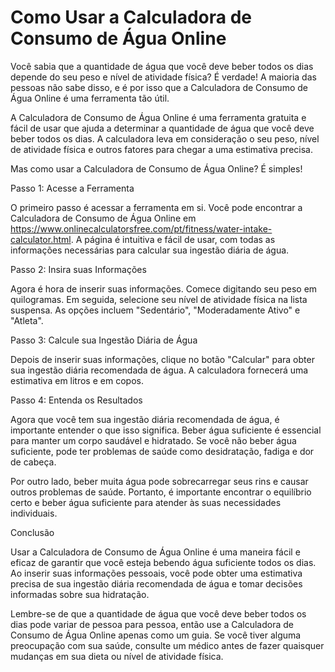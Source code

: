 Como Usar a Calculadora de Consumo de Água Online
=================================================

Você sabia que a quantidade de água que você deve beber todos os dias depende do seu peso e nível de atividade física? É verdade! A maioria das pessoas não sabe disso, e é por isso que a Calculadora de Consumo de Água Online é uma ferramenta tão útil.

A Calculadora de Consumo de Água Online é uma ferramenta gratuita e fácil de usar que ajuda a determinar a quantidade de água que você deve beber todos os dias. A calculadora leva em consideração o seu peso, nível de atividade física e outros fatores para chegar a uma estimativa precisa.

Mas como usar a Calculadora de Consumo de Água Online? É simples!

Passo 1: Acesse a Ferramenta

O primeiro passo é acessar a ferramenta em si. Você pode encontrar a Calculadora de Consumo de Água Online em <https://www.onlinecalculatorsfree.com/pt/fitness/water-intake-calculator.html>. A página é intuitiva e fácil de usar, com todas as informações necessárias para calcular sua ingestão diária de água.

Passo 2: Insira suas Informações

Agora é hora de inserir suas informações. Comece digitando seu peso em quilogramas. Em seguida, selecione seu nível de atividade física na lista suspensa. As opções incluem "Sedentário", "Moderadamente Ativo" e "Atleta".

Passo 3: Calcule sua Ingestão Diária de Água

Depois de inserir suas informações, clique no botão "Calcular" para obter sua ingestão diária recomendada de água. A calculadora fornecerá uma estimativa em litros e em copos.

Passo 4: Entenda os Resultados

Agora que você tem sua ingestão diária recomendada de água, é importante entender o que isso significa. Beber água suficiente é essencial para manter um corpo saudável e hidratado. Se você não beber água suficiente, pode ter problemas de saúde como desidratação, fadiga e dor de cabeça.

Por outro lado, beber muita água pode sobrecarregar seus rins e causar outros problemas de saúde. Portanto, é importante encontrar o equilíbrio certo e beber água suficiente para atender às suas necessidades individuais.

Conclusão

Usar a Calculadora de Consumo de Água Online é uma maneira fácil e eficaz de garantir que você esteja bebendo água suficiente todos os dias. Ao inserir suas informações pessoais, você pode obter uma estimativa precisa de sua ingestão diária recomendada de água e tomar decisões informadas sobre sua hidratação.

Lembre-se de que a quantidade de água que você deve beber todos os dias pode variar de pessoa para pessoa, então use a Calculadora de Consumo de Água Online apenas como um guia. Se você tiver alguma preocupação com sua saúde, consulte um médico antes de fazer quaisquer mudanças em sua dieta ou nível de atividade física.